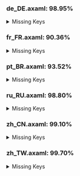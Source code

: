 ### de_DE.axaml: 98.95%


<details>
<summary>Missing Keys</summary>

- Text.Configure.Git.EnableSignOff
- Text.Configure.IssueTracker.AddSampleGitLabIssue
- Text.Configure.IssueTracker.AddSampleGitLabMergeRequest
- Text.Preference.Advanced
- Text.Preference.AI.AnalyzeDiffPrompt
- Text.Preference.AI.GenerateSubjectPrompt
- Text.WorkingCopy.ConfirmCommitWithoutFiles

</details>

### fr_FR.axaml: 90.36%


<details>
<summary>Missing Keys</summary>

- Text.About.Chart
- Text.AIAssistant
- Text.AIAssistant.Tip
- Text.CherryPick.AppendSourceToMessage
- Text.CherryPick.Mainline
- Text.CherryPick.Mainline.Tips
- Text.CommitCM.CherryPickMultiple
- Text.CommitCM.SquashCommitsSinceThis
- Text.CommitDetail.Info.WebLinks
- Text.Configure.Git.DefaultRemote
- Text.Configure.Git.EnableSignOff
- Text.Configure.IssueTracker.AddSampleGitLabIssue
- Text.Configure.IssueTracker.AddSampleGitLabMergeRequest
- Text.ConfigureWorkspace
- Text.ConfigureWorkspace.Color
- Text.ConfigureWorkspace.Restore
- Text.ConventionalCommit
- Text.ConventionalCommit.BreakingChanges
- Text.ConventionalCommit.ClosedIssue
- Text.ConventionalCommit.Detail
- Text.ConventionalCommit.Scope
- Text.ConventionalCommit.ShortDescription
- Text.ConventionalCommit.Type
- Text.Diff.IgnoreWhitespace
- Text.Discard.IncludeIgnored
- Text.FileHistory.FileChange
- Text.GitLFS.Locks.OnlyMine
- Text.Histories.Header.AuthorTime
- Text.Histories.Tips
- Text.Histories.Tips.MacOS
- Text.Histories.Tips.Prefix
- Text.Hotkeys.Repo.CommitWithAutoStage
- Text.Hotkeys.Repo.DiscardSelected
- Text.MoveRepositoryNode
- Text.MoveRepositoryNode.Target
- Text.Preference.Advanced
- Text.Preference.AI
- Text.Preference.AI.AnalyzeDiffPrompt
- Text.Preference.AI.ApiKey
- Text.Preference.AI.GenerateSubjectPrompt
- Text.Preference.AI.Model
- Text.Preference.AI.Server
- Text.Preference.General.ShowAuthorTime
- Text.Preference.Integration
- Text.Preference.Shell
- Text.Preference.Shell.Type
- Text.Preference.Shell.Path
- Text.Repository.AutoFetching
- Text.Repository.EnableReflog
- Text.Repository.Search.InCurrentBranch
- Text.ScanRepositories
- Text.ScanRepositories.RootDir
- Text.Squash.Into
- Text.Stash.OnlyStagedChanges
- Text.Stash.TipForSelectedFiles
- Text.Statistics.Overview
- Text.TagCM.CopyMessage
- Text.Welcome.Move
- Text.Welcome.ScanDefaultCloneDir
- Text.WorkingCopy.CommitTip
- Text.WorkingCopy.CommitWithAutoStage
- Text.WorkingCopy.ConfirmCommitWithoutFiles
- Text.Workspace
- Text.Workspace.Configure

</details>

### pt_BR.axaml: 93.52%


<details>
<summary>Missing Keys</summary>

- Text.About.Chart
- Text.AIAssistant
- Text.AIAssistant.Tip
- Text.CherryPick.AppendSourceToMessage
- Text.CherryPick.Mainline
- Text.CherryPick.Mainline.Tips
- Text.CommitCM.CherryPickMultiple
- Text.CommitCM.SquashCommitsSinceThis
- Text.CommitDetail.Info.ContainsIn
- Text.CommitDetail.Info.ContainsIn.Title
- Text.CommitDetail.Info.WebLinks
- Text.Configure.Git.DefaultRemote
- Text.Configure.Git.EnableSignOff
- Text.Configure.IssueTracker.AddSampleGitLabIssue
- Text.Configure.IssueTracker.AddSampleGitLabMergeRequest
- Text.ConfigureWorkspace
- Text.ConfigureWorkspace.Color
- Text.ConfigureWorkspace.Restore
- Text.ConventionalCommit
- Text.ConventionalCommit.BreakingChanges
- Text.ConventionalCommit.ClosedIssue
- Text.ConventionalCommit.Detail
- Text.ConventionalCommit.Scope
- Text.ConventionalCommit.ShortDescription
- Text.ConventionalCommit.Type
- Text.CopyAllText
- Text.Discard.IncludeIgnored
- Text.FileHistory.FileContent
- Text.FileHistory.FileChange
- Text.GitLFS.Locks.OnlyMine
- Text.MoveRepositoryNode
- Text.MoveRepositoryNode.Target
- Text.Preference.Advanced
- Text.Push.CheckSubmodules
- Text.Squash.Into
- Text.Stash.OnlyStagedChanges
- Text.Stash.TipForSelectedFiles
- Text.Statistics.Overview
- Text.TagCM.CopyMessage
- Text.WorkingCopy.Staged.UnstageAll
- Text.WorkingCopy.Unstaged
- Text.WorkingCopy.Unstaged.Stage
- Text.WorkingCopy.Unstaged.StageAll

</details>

### ru_RU.axaml: 98.80%


<details>
<summary>Missing Keys</summary>

- Text.Configure.Git.EnableSignOff
- Text.Configure.IssueTracker.AddSampleGitLabIssue
- Text.Configure.IssueTracker.AddSampleGitLabMergeRequest
- Text.Preference.Advanced
- Text.Preference.AI.AnalyzeDiffPrompt
- Text.Preference.AI.GenerateSubjectPrompt
- Text.Repository.EnableReflog
- Text.WorkingCopy.ConfirmCommitWithoutFiles

</details>

### zh_CN.axaml: 99.10%


<details>
<summary>Missing Keys</summary>

- Text.Preference.AI
- Text.Preference.AI.AnalyzeDiffPrompt
- Text.Preference.AI.ApiKey
- Text.Preference.AI.GenerateSubjectPrompt
- Text.Preference.AI.Model
- Text.Preference.AI.Server

</details>

### zh_TW.axaml: 99.70%


<details>
<summary>Missing Keys</summary>

- Text.Preference.AI.AnalyzeDiffPrompt
- Text.Preference.AI.GenerateSubjectPrompt

</details>
